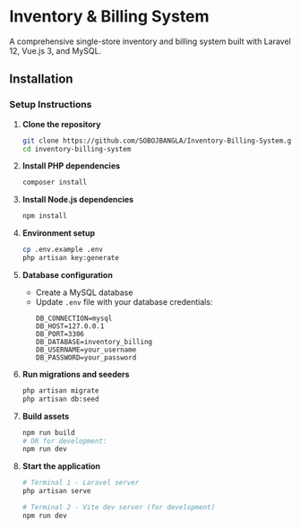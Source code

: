 # Inventory & Billing System

A comprehensive single-store inventory and billing system built with Laravel 12, Vue.js 3, and MySQL.

## Installation

### Setup Instructions

1. **Clone the repository**
   ```bash
   git clone https://github.com/SOBOJBANGLA/Inventory-Billing-System.git
   cd inventory-billing-system
   ```

2. **Install PHP dependencies**
   ```bash
   composer install
   ```

3. **Install Node.js dependencies**
   ```bash
   npm install
   ```

4. **Environment setup**
   ```bash
   cp .env.example .env
   php artisan key:generate
   ```

5. **Database configuration**
   - Create a MySQL database
   - Update `.env` file with your database credentials:
     ```
     DB_CONNECTION=mysql
     DB_HOST=127.0.0.1
     DB_PORT=3306
     DB_DATABASE=inventory_billing
     DB_USERNAME=your_username
     DB_PASSWORD=your_password
     ```

6. **Run migrations and seeders**
   ```bash
   php artisan migrate
   php artisan db:seed
   ```

7. **Build assets**
   ```bash
   npm run build
   # OR for development:
   npm run dev
   ```

8. **Start the application**
   ```bash
   # Terminal 1 - Laravel server
   php artisan serve
   
   # Terminal 2 - Vite dev server (for development)
   npm run dev
   ```

















